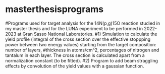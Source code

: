 # masterthesisprograms

#Programs used for target analysis for the 14N(p,g)15O reaction studied in my master thesis and for the LUNA experiment to be performed in 2022-2023 at Gran Sasso National Laboratories.
#1) Simulation to calculate the yield profile (integral of the cross section over the effective stoppping power between two energy values) starting from the target composition: number of layers,
#thickness in atoms/cm^2, percentages of nitrogen and tantalum in each layer. The cross section is calculated apart from a normalization constant (to be fitted). 
#2) Program to add beam straggling effects by convolution of the yield values with a gaussian function.
